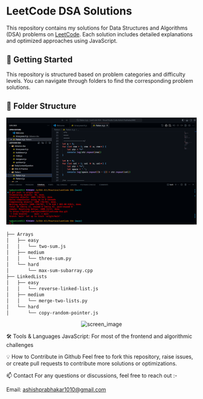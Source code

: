 # LeetCode DSA Solutions

This repository contains my solutions for Data Structures and Algorithms (DSA) problems on [LeetCode](https://leetcode.com/). Each solution includes detailed explanations and optimized approaches using JavaScript.

## 🚀 Getting Started

This repository is structured based on problem categories and difficulty levels. You can navigate through folders to find the corresponding problem solutions.

   
## 📁 Folder Structure
![Second loading Page](https://github.com/ashish8513/Leetcode-dsa/blob/main/vs%20code.png)

```plaintext
├── Arrays
│   ├── easy
│   │   └── two-sum.js
│   ├── medium
│   │   └── three-sum.py
│   └── hard
│       └── max-sum-subarray.cpp
├── LinkedLists
│   ├── easy
│   │   └── reverse-linked-list.js
│   ├── medium
│   │   └── merge-two-lists.py
│   └── hard
│       └── copy-random-pointer.js

````
<p align="center" >
   <img  src="https://github.com/ashish8513/Leetcode-dsa/blob/main/daily.png" width="600" alt="screen_image"/>
</p>
🛠 Tools & Languages
JavaScript: For most of the frontend and algorithmic challenges

💡 How to Contribute in Github
Feel free to fork this repository, raise issues, or create pull requests to contribute more solutions or optimizations.

📫 Contact
For any questions or discussions, feel free to reach out :-

Email: ashishprabhakar1010@gmail.com

